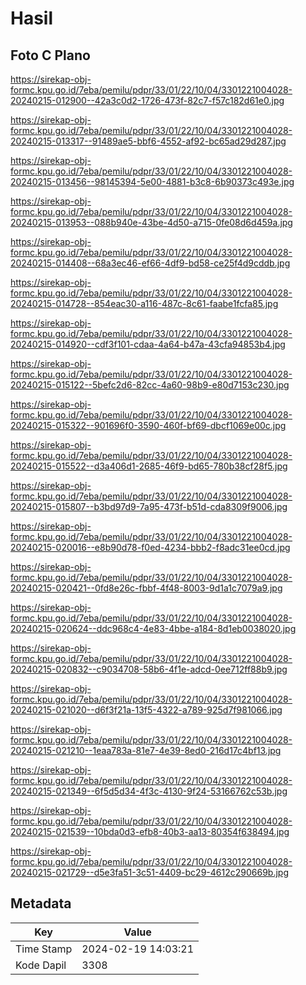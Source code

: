 # Hasil

## Foto C Plano

https://sirekap-obj-formc.kpu.go.id/7eba/pemilu/pdpr/33/01/22/10/04/3301221004028-20240215-012900--42a3c0d2-1726-473f-82c7-f57c182d61e0.jpg

https://sirekap-obj-formc.kpu.go.id/7eba/pemilu/pdpr/33/01/22/10/04/3301221004028-20240215-013317--91489ae5-bbf6-4552-af92-bc65ad29d287.jpg

https://sirekap-obj-formc.kpu.go.id/7eba/pemilu/pdpr/33/01/22/10/04/3301221004028-20240215-013456--98145394-5e00-4881-b3c8-6b90373c493e.jpg

https://sirekap-obj-formc.kpu.go.id/7eba/pemilu/pdpr/33/01/22/10/04/3301221004028-20240215-013953--088b940e-43be-4d50-a715-0fe08d6d459a.jpg

https://sirekap-obj-formc.kpu.go.id/7eba/pemilu/pdpr/33/01/22/10/04/3301221004028-20240215-014408--68a3ec46-ef66-4df9-bd58-ce25f4d9cddb.jpg

https://sirekap-obj-formc.kpu.go.id/7eba/pemilu/pdpr/33/01/22/10/04/3301221004028-20240215-014728--854eac30-a116-487c-8c61-faabe1fcfa85.jpg

https://sirekap-obj-formc.kpu.go.id/7eba/pemilu/pdpr/33/01/22/10/04/3301221004028-20240215-014920--cdf3f101-cdaa-4a64-b47a-43cfa94853b4.jpg

https://sirekap-obj-formc.kpu.go.id/7eba/pemilu/pdpr/33/01/22/10/04/3301221004028-20240215-015122--5befc2d6-82cc-4a60-98b9-e80d7153c230.jpg

https://sirekap-obj-formc.kpu.go.id/7eba/pemilu/pdpr/33/01/22/10/04/3301221004028-20240215-015322--901696f0-3590-460f-bf69-dbcf1069e00c.jpg

https://sirekap-obj-formc.kpu.go.id/7eba/pemilu/pdpr/33/01/22/10/04/3301221004028-20240215-015522--d3a406d1-2685-46f9-bd65-780b38cf28f5.jpg

https://sirekap-obj-formc.kpu.go.id/7eba/pemilu/pdpr/33/01/22/10/04/3301221004028-20240215-015807--b3bd97d9-7a95-473f-b51d-cda8309f9006.jpg

https://sirekap-obj-formc.kpu.go.id/7eba/pemilu/pdpr/33/01/22/10/04/3301221004028-20240215-020016--e8b90d78-f0ed-4234-bbb2-f8adc31ee0cd.jpg

https://sirekap-obj-formc.kpu.go.id/7eba/pemilu/pdpr/33/01/22/10/04/3301221004028-20240215-020421--0fd8e26c-fbbf-4f48-8003-9d1a1c7079a9.jpg

https://sirekap-obj-formc.kpu.go.id/7eba/pemilu/pdpr/33/01/22/10/04/3301221004028-20240215-020624--ddc968c4-4e83-4bbe-a184-8d1eb0038020.jpg

https://sirekap-obj-formc.kpu.go.id/7eba/pemilu/pdpr/33/01/22/10/04/3301221004028-20240215-020832--c9034708-58b6-4f1e-adcd-0ee712ff88b9.jpg

https://sirekap-obj-formc.kpu.go.id/7eba/pemilu/pdpr/33/01/22/10/04/3301221004028-20240215-021020--d6f3f21a-13f5-4322-a789-925d7f981066.jpg

https://sirekap-obj-formc.kpu.go.id/7eba/pemilu/pdpr/33/01/22/10/04/3301221004028-20240215-021210--1eaa783a-81e7-4e39-8ed0-216d17c4bf13.jpg

https://sirekap-obj-formc.kpu.go.id/7eba/pemilu/pdpr/33/01/22/10/04/3301221004028-20240215-021349--6f5d5d34-4f3c-4130-9f24-53166762c53b.jpg

https://sirekap-obj-formc.kpu.go.id/7eba/pemilu/pdpr/33/01/22/10/04/3301221004028-20240215-021539--10bda0d3-efb8-40b3-aa13-80354f638494.jpg

https://sirekap-obj-formc.kpu.go.id/7eba/pemilu/pdpr/33/01/22/10/04/3301221004028-20240215-021729--d5e3fa51-3c51-4409-bc29-4612c290669b.jpg


## Metadata

| Key        | Value               |
| ---------- | ------------------- |
| Time Stamp | 2024-02-19 14:03:21 |
| Kode Dapil | 3308                |



